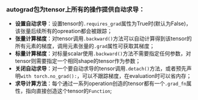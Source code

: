 ### autograd包为tensor上所有的操作提供自动求导：  
+ **设置自动求导**：设置tensor的`.requires_grad`属性为True时(默认为False)，该张量后续所有的opreation都会被跟踪；
+ **张量计算梯度**：对tensor调用`.backward()`方法可以自动计算得到该tensor的所有元素的梯度，调用元素张量的`.grad`属性可获取其梯度；
+ **标量计算梯度**：对标量scalar使用`.backward()`方法不需要指定任何参数，对tensor则需要指定一个相同shape的tensor作为参数；
+ **关闭自动求导**：对一个要自动求导的tensor调用`.detach()`方法，或者预先声明`with torch.no_grad():`，可以不跟踪梯度，在evaluation时可以省内存；
+ **求导计算方法**：每个通过一系列operation创造的tensor都有一个`.grad_fn`属性，指向直接创造这个tensor的`Function`;
